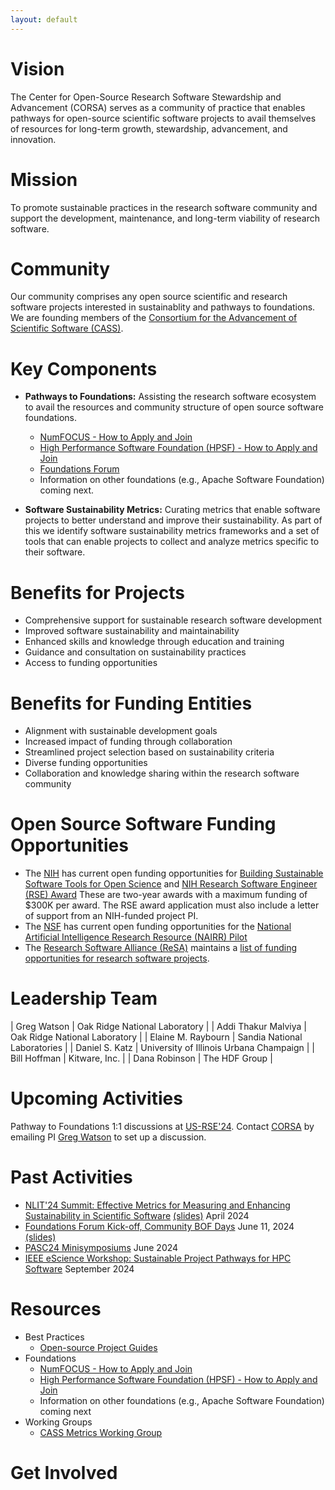 ```yaml
---
layout: default
---
```


# Vision

The Center for Open-Source Research Software Stewardship and Advancement (CORSA) serves as a community of practice that enables pathways for open-source scientific software projects to avail themselves of resources for long-term growth, stewardship, advancement, and innovation.

# Mission

To promote sustainable practices in the research software community and support the development, maintenance, and long-term viability of research software.

# Community

Our community comprises any open source scientific and research software projects interested in sustainablity and pathways to foundations. We are founding members of the [Consortium for the Advancement of Scientific Software (CASS)](https://cass.community).

# Key Components
- **Pathways to Foundations:** Assisting the research software ecosystem to avail the resources and community structure of open source software foundations.
  - [NumFOCUS - How to Apply and Join](foundations/numfocus.html)
  - [High Performance Software Foundation (HPSF) - How to Apply and Join](foundations/hpsf.html)
  - [Foundations Forum](meetings/foundations-wg.html)
  - Information on other foundations (e.g., Apache Software Foundation) coming next.

- **Software Sustainability Metrics:** Curating metrics that enable software projects to better understand and improve their sustainability. As part of this we identify software sustainability metrics frameworks and a set of tools that can enable projects to collect and analyze metrics specific to their software.

# Benefits for Projects
- Comprehensive support for sustainable research software development
- Improved software sustainability and maintainability
- Enhanced skills and knowledge through education and training
- Guidance and consultation on sustainability practices
- Access to funding opportunities

# Benefits for Funding Entities
- Alignment with sustainable development goals
- Increased impact of funding through collaboration
- Streamlined project selection based on sustainability criteria
- Diverse funding opportunities
- Collaboration and knowledge sharing within the research software community

# Open Source Software Funding Opportunities 
- The [NIH](https://www.nih.gov/) has current open funding opportunities for [Building Sustainable Software Tools for Open Science](https://grants.nih.gov/grants/guide/rfa-files/RFA-OD-24-010.html) and [NIH Research Software Engineer (RSE) Award](https://grants.nih.gov/grants/guide/rfa-files/RFA-OD-24-011.html) These are two-year awards with a maximum funding of $300K per award. The RSE award application must also include a letter of support from an NIH-funded project PI.
- The [NSF](https://www.nsf.gov/) has current open funding opportunities for the [National Artificial Intelligence Research Resource (NAIRR) Pilot](https://www.nsf.gov/pubs/2024/nsf24109/nsf24109.pdf?WT.mc_ev=click&WT.mc_id=&utm_medium=email&utm_source=govdelivery)
- The [Research Software Alliance (ReSA)](https://www.researchsoft.org) maintains a [list of funding opportunities for research software projects](https://www.researchsoft.org/funding-opportunities/).


# Leadership Team

| Greg Watson | Oak Ridge National Laboratory |
| Addi Thakur Malviya | Oak Ridge National Laboratory |
| Elaine M. Raybourn | Sandia National Laboratories |
| Daniel S. Katz | University of Illinois Urbana Champaign |
| Bill Hoffman | Kitware, Inc. |
| Dana Robinson | The HDF Group |

# Upcoming Activities

Pathway to Foundations 1:1 discussions at [US-RSE'24](https://us-rse.org/usrse24/). Contact [CORSA](https://corsa.center/) by emailing PI [Greg Watson](mailto:watsongr@ornl.gov) to set up a discussion.

# Past Activities

- [NLIT'24 Summit: Effective Metrics for Measuring and Enhancing Sustainability in Scientific Software](https://www.fbcinc.com/e/NLIT/default.aspx) [(slides)](presentations/NLIT%20CORSA%20Workshop.pdf) April 2024
- [Foundations Forum Kick-off, Community BOF Days](https://cass.community/bofs/2024/foundations) June 11, 2024 [(slides)](presentations/Foundations%20Forum%20-%20CASS%20BOF%20Days%2020240611.pdf)
- [PASC24 Minisymposiums](workshops/pasc24.html) June 2024
- [IEEE eScience Workshop: Sustainable Project Pathways for HPC Software](workshops/eScience2024.md) September 2024

# Resources

- Best Practices
  - [Open-source Project Guides](https://github.com/corsa-center/oss-documents/blob/main/README.md)
- Foundations
  - [NumFOCUS - How to Apply and Join](foundations/numfocus.html)
  - [High Performance Software Foundation (HPSF) - How to Apply and Join](foundations/hpsf.html)
  - Information on other foundations (e.g., Apache Software Foundation) coming next
- Working Groups
  - [CASS Metrics Working Group](meetings/metrics-wg.html)

# Get Involved
<div class="classictemplate template" style="display: block;">
	<style type="text/css">
		#groupsio_embed_signup input {border:1px solid #999; -webkit-appearance:none;}
		#groupsio_embed_signup label {display:block; font-size:16px; padding-bottom:10px; font-weight:bold;}
		#groupsio_embed_signup .email {display:block; padding:8px 0; margin:0 4% 10px 0; text-indent:5px; width:58%; min-width:130px;}
		#groupsio_embed_signup {
		background:#fff; clear:left; font:14px Helvetica,Arial,sans-serif;
		}
		#groupsio_embed_signup .button {

		width:25%; margin:0 0 10px 0; min-width:90px;
		background-image: linear-gradient(to bottom,#337ab7 0,#265a88 100%);
		background-repeat: repeat-x;
		border-color: #245580;
		text-shadow: 0 -1px 0 rgba(0,0,0,.2);
		box-shadow: inset 0 1px 0 rgba(255,255,255,.15),0 1px 1px rgba(0,0,0,.075);
		padding: 5px 10px;
		font-size: 12px;
		line-height: 1.5;
		border-radius: 3px;
		color: #fff;
		background-color: #337ab7;
		display: inline-block;
		margin-bottom: 0;
		font-weight: 400;
		text-align: center;
		white-space: nowrap;
		vertical-align: middle;
		}
	</style>
	<div id="groupsio_embed_signup">
		<form action="https://groups.io/g/corsa/signup?u=4542720638022150858" method="post" id="groupsio-embedded-subscribe-form" name="groupsio-embedded-subscribe-form" target="_blank">
			<div id="groupsio_embed_signup_scroll">
				<label for="email" id="templateformtitle">
					Subscribe to our group
				</label>
				<input type="email" value="" name="email" class="email" id="email" placeholder="Email Address" required="">
				<!-- real people should not fill this in and expect good things - do not remove this or risk form bot signups-->
				<div style="position: absolute; left: -5000px;" aria-hidden="true">
					<input type="text" name="b_4542720638022150858" tabindex="-1" value="">
				</div>
				<div id="templatearchives"></div>
				<input type="submit" value="Subscribe" name="subscribe" id="groupsio-embedded-subscribe" class="button">
			</div>
		</form>
	</div>
</div>
